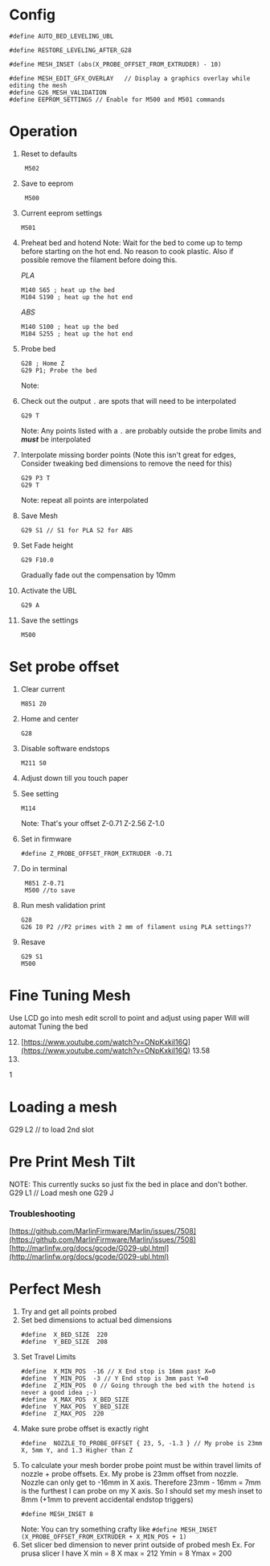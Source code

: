 # Config
```
#define AUTO_BED_LEVELING_UBL

#define RESTORE_LEVELING_AFTER_G28

#define MESH_INSET (abs(X_PROBE_OFFSET_FROM_EXTRUDER) - 10)

#define MESH_EDIT_GFX_OVERLAY   // Display a graphics overlay while editing the mesh
#define G26_MESH_VALIDATION
#define EEPROM_SETTINGS // Enable for M500 and M501 commands
```

# Operation
1. Reset to defaults

        M502

2. Save to eeprom

        M500

 3. Current eeprom settings
 
        M501
         
 4. Preheat bed and hotend
     Note: Wait for the bed to come up to temp before starting on the hot end. No reason to cook plastic. Also if possible remove the filament before doing this.
     
	 *PLA*
	```	 
	M140 S65 ; heat up the bed
	M104 S190 ; heat up the hot end
	```
	*ABS*
	```	 
	M140 S100 ; heat up the bed
	M104 S255 ; heat up the hot end
	```
	
3. Probe bed
    ```
    G28 ; Home Z
    G29 P1; Probe the bed 
    ```
    Note: 
4. Check out the output `.` are spots that will need to be interpolated
    ```
    G29 T
    ```
    Note: Any points listed with a `.` are probably outside the probe limits and ___must___ be interpolated
5. Interpolate missing border points (Note this isn't great for edges, Consider tweaking bed dimensions to remove the need for this)

	```
	G29 P3 T
	G29 T
	```
	Note: repeat all points are interpolated
	
6. Save Mesh
    ```
    G29 S1 // S1 for PLA S2 for ABS
    ```
7. Set Fade height
    ```
    G29 F10.0
    ```
     Gradually fade out the compensation by 10mm  
8. Activate the UBL
    ```
    G29 A
    ```
9. Save the settings
    ```
    M500
    ```

# Set probe offset
1. Clear current
    ```
    M851 Z0
    ```

2. Home and center
    ```
    G28
    ``` 

3. Disable software endstops
    ```
    M211 S0
    ```

4. Adjust down till you touch paper
5. See setting
    ```
    M114
    ```
    Note: That's your offset Z-0.71 Z-2.56 Z-1.0

6. Set in firmware
    ```
    #define Z_PROBE_OFFSET_FROM_EXTRUDER -0.71
    ```
    
7. Do in terminal
   ```
    M851 Z-0.71
    M500 //to save
    ```
    
8. Run mesh validation print
    ```
    G28
    G26 I0 P2 //P2 primes with 2 mm of filament using PLA settings??
    ```
    
9. Resave
    ```
    G29 S1
    M500
    ```
    
 # Fine Tuning Mesh
 Use LCD go into mesh edit
 scroll to point and adjust using paper
 Will 
 will automat Tuning the bed
  
 12. [https://www.youtube.com/watch?v=ONpKxkil16Q](https://www.youtube.com/watch?v=ONpKxkil16Q) 13.58
 13.  
 1
# Loading a mesh
G29 L2 // to load 2nd slot

# Pre Print Mesh Tilt
NOTE: This currently sucks so just fix the bed in place and don't bother.
G29 L1 // Load mesh one
G29 J

### Troubleshooting
[https://github.com/MarlinFirmware/Marlin/issues/7508](https://github.com/MarlinFirmware/Marlin/issues/7508)
[http://marlinfw.org/docs/gcode/G029-ubl.html](http://marlinfw.org/docs/gcode/G029-ubl.html)

# Perfect Mesh
1. Try and get all points probed
2. Set bed dimensions to actual bed dimensions
    ```
    #define  X_BED_SIZE  220
    #define  Y_BED_SIZE  208
    ```
3. Set Travel Limits
    ```
    #define  X_MIN_POS  -16 // X End stop is 16mm past X=0
    #define  Y_MIN_POS  -3 // Y End stop is 3mm past Y=0
    #define  Z_MIN_POS  0 // Going through the bed with the hotend is never a good idea ;-)
    #define  X_MAX_POS  X_BED_SIZE
    #define  Y_MAX_POS  Y_BED_SIZE
    #define  Z_MAX_POS  220
    ```
4. Make sure probe offset is exactly right
    ```
    #define  NOZZLE_TO_PROBE_OFFSET { 23, 5, -1.3 } // My probe is 23mm X, 5mm Y, and 1.3 Higher than Z
    ```
5. To calculate your mesh border probe point must be within travel limits of nozzle + probe offsets.
	    Ex. My probe is 23mm offset from nozzle. Nozzle can only get to -16mm in X axis. Therefore 23mm - 16mm = 7mm is the furthest I can probe on my X axis. So I should set my mesh inset to 8mm (+1mm to prevent accidental endstop triggers)
    ```
    #define MESH_INSET 8
    ```
    Note: You can try something crafty like `#define MESH_INSET (X_PROBE_OFFSET_FROM_EXTRUDER + X_MIN_POS + 1)`
6. Set slicer bed dimension to never print outside of probed mesh
	Ex. For prusa slicer I have X min = 8 X max = 212 Ymin = 8 Ymax = 200 
<!--stackedit_data:
eyJoaXN0b3J5IjpbODA4NTY0OTkzLDEwODY5OTMwOTYsMTQ0ND
k2NzgxLC0xNzM2MjAyMjcsLTE1NDg4OTI2NjEsMTQyMjUyNzE5
MiwtMTQxMzQ2NjU5NSwtMTU3MTEzNTY2MCwtMTM3MDk5MjMxNC
wtMTY1NzkzOTY1LDEzMDk3NDY1MjAsMTIwNDUwMDQxOSw4NDA2
MjEzMjIsLTc3NzA3OTc3NywxMTc3NjkxNzkzLDI0MjEzMzg5LD
E1NTAwMzE2MjksLTE0MzA0ODE5MzksMTAwNTIzNjk3Myw1MzQz
NDY1NTJdfQ==
-->